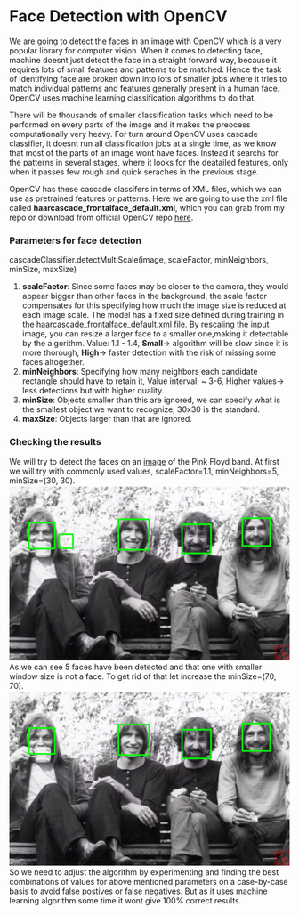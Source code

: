 # Face Detection with OpenCV

We are going to detect the faces in an image with OpenCV which is a very popular library for computer vision. When it comes to detecting face, machine doesnt just
detect the face in a straight forward way, because it requires lots of small features and patterns to be matched. Hence the task of identifying face are broken down
into lots of smaller jobs where it tries to match individual patterns and features generally present in a human face. OpenCV uses machine learning classification
algorithms to do that.  

There will be thousands of smaller classification tasks which need to be performed on every parts of the image and it makes the preocess computationally very heavy.
For turn around OpenCV uses cascade classifier, it doesnt run all classification jobs at a single time, as we know that most of the parts of an image wont have faces.
Instead it searchs for the patterns in several stages, where it looks for the deatailed features, only when it passes few rough and quick seraches in the previous
stage.  

OpenCV has these cascade classifers in terms of XML files, which we can use as pretrained features or patterns. Here we are going to use the xml file called 
**haarcascade_frontalface_default.xml**, which you can grab from my repo or download from official OpenCV repo [here](https://github.com/opencv/opencv/tree/master/data/haarcascades).


### Parameters for face detection
cascadeClassifier.detectMultiScale(image, scaleFactor, minNeighbors, minSize, maxSize)  
1. **scaleFactor**: Since some faces may be closer to the camera, they would appear bigger than other faces in the background, the scale factor compensates for this
specifying how much the image size is reduced at each image scale. The model has a fixed size defined during training in the haarcascade_frontalface_default.xml file.
By rescaling the input image, you can resize a larger face to a smaller one,making it detectable by the algorithm. Value: 1.1 - 1.4, **Small**-> algorithm will be
slow since it is more thorough, **High**-> faster detection with the risk of missing some faces altogether.  
2. **minNeighbors**: Specifying how many neighbors each candidate rectangle should have to retain it, Value interval: ~ 3-6, Higher values-> less detections but with
higher quality.  
3. **minSize**: Objects smaller than this are ignored,	we can specify what is the smallest object we want to recognize, 30x30 is the standard.  
4. **maxSize**: Objects larger than that are ignored.


### Checking the results
We will try to detect the faces on an [image](https://www.needsomefun.net/best-pink-floyd-photos/) of the Pink Floyd band. At first we will try with commonly used values, scaleFactor=1.1, minNeighbors=5, minSize=(30, 30).
![Reult1](/PinkFloydResult1.jpg "first result")
As we can see 5 faces have been detected and that one with smaller window size is not a face. To get rid of that let increase the minSize=(70, 70).
![Reult2](/PinkFloydResult2.jpg "second result")
So we need to adjust the algorithm by experimenting and finding the best combinations of values for above mentioned parameters on a case-by-case basis to avoid false postives or false negatives. But as it uses machine learning algorithm some time it wont give 100% correct results.
